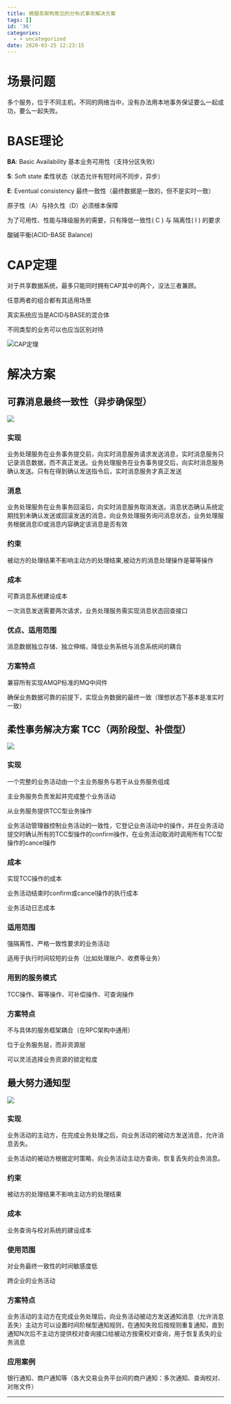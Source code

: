 ```yaml
---
title: 微服务架构常见的分布式事务解决方案
tags: []
id: '36'
categories:
  - - uncategorized
date: 2020-03-25 12:23:15
---
```


# 场景问题

多个服务，位于不同主机，不同的网络当中，没有办法用本地事务保证要么一起成功，要么一起失败。

# BASE理论

**BA**: Basic Availability 基本业务可用性（支持分区失败）

**S**: Soft state 柔性状态（状态允许有短时间不同步，异步）

**E**: Eventual consistency 最终一致性（最终数据是一致的，但不是实时一致）

原子性（A）与持久性（D）必须根本保障

为了可用性、性能与降级服务的需要，只有降低一致性( C ) 与 隔离性( I ) 的要求

酸碱平衡(ACID-BASE Balance)

# CAP定理

对于共享数据系统，最多只能同时拥有CAP其中的两个，没法三者兼顾。

任意两者的组合都有其适用场景 

真实系统应当是ACID与BASE的混合体 

不同类型的业务可以也应当区别对待

![CAP定理](https://imgconvert.csdnimg.cn/aHR0cHM6Ly9xaW5pdS5nYW9iaW56aGFuLmNvbS8yMDIwLzAzLzI1LzM1MTNmYjhlYzUzYzIucG5n?x-oss-process=image/format,png)



# 解决方案

## 可靠消息最终一致性（异步确保型）

![](https://imgconvert.csdnimg.cn/aHR0cHM6Ly9xaW5pdS5nYW9iaW56aGFuLmNvbS8yMDIwLzAzLzI1LzdhODFkYjE3MTIxMDUucG5n?x-oss-process=image/format,png)

### 实现

业务处理服务在业务事务提交前，向实时消息服务请求发送消息，实时消息服务只记录消息数据，而不真正发送。业务处理服务在业务事务提交后，向实时消息服务确认发送。只有在得到确认发送指令后，实时消息服务才真正发送

### 消息

业务处理服务在业务事务回滚后，向实时消息服务取消发送。消息状态确认系统定期找到未确认发送或回滚发送的消息，向业务处理服务询问消息状态，业务处理服务根据消息ID或消息内容确定该消息是否有效

### 约束

被动方的处理结果不影响主动方的处理结果,被动方的消息处理操作是幂等操作

### 成本

可靠消息系统建设成本

一次消息发送需要两次请求，业务处理服务需实现消息状态回查接口

### 优点、适用范围

消息数据独立存储、独立伸缩，降低业务系统与消息系统间的耦合

### 方案特点

兼容所有实现AMQP标准的MQ中间件

确保业务数据可靠的前提下，实现业务数据的最终一致（理想状态下基本是准实时一致）

## 柔性事务解决方案 TCC（两阶段型、补偿型）

![](https://imgconvert.csdnimg.cn/aHR0cHM6Ly9xaW5pdS5nYW9iaW56aGFuLmNvbS8yMDIwLzAzLzI1L2RhY2YyODZkM2I4MjIucG5n?x-oss-process=image/format,png)

### 实现

一个完整的业务活动由一个主业务服务与若干从业务服务组成 

主业务服务负责发起并完成整个业务活动 

从业务服务提供TCC型业务操作 

业务活动管理器控制业务活动的一致性，它登记业务活动中的操作，并在业务活动提交时确认所有的TCC型操作的confirm操作，在业务活动取消时调用所有TCC型操作的cancel操作

### 成本

实现TCC操作的成本 

业务活动结束时confirm或cancel操作的执行成本 

业务活动日志成本

### 适用范围

强隔离性、严格一致性要求的业务活动 

适用于执行时间较短的业务（比如处理账户、收费等业务） 

### 用到的服务模式

TCC操作、幂等操作、可补偿操作、可查询操作 

### 方案特点 

不与具体的服务框架耦合（在RPC架构中通用） 

位于业务服务层，而非资源层 

可以灵活选择业务资源的锁定粒度 

## 最大努力通知型

![](https://imgconvert.csdnimg.cn/aHR0cHM6Ly9xaW5pdS5nYW9iaW56aGFuLmNvbS8yMDIwLzAzLzI1LzZiODEyMjk5ODI5MTkucG5n?x-oss-process=image/format,png)

### 实现

业务活动的主动方，在完成业务处理之后，向业务活动的被动方发送消息，允许消息丢失。 

业务活动的被动方根据定时策略，向业务活动主动方查询，恢复丢失的业务消息。

### 约束

被动方的处理结果不影响主动方的处理结果

### 成本

业务查询与校对系统的建设成本

### 使用范围

对业务最终一致性的时间敏感度低 

跨企业的业务活动 

### 方案特点

业务活动的主动方在完成业务处理后，向业务活动被动方发送通知消息（允许消息丢失）主动方可以设置时间阶梯型通知规则，在通知失败后按规则重复通知，直到通知N次后不主动方提供校对查询接口给被动方按需校对查询，用于恢复丢失的业务消息 

### 应用案例

银行通知、商户通知等（各大交易业务平台间的商户通知：多次通知、查询校对、对账文件） 

* * *


